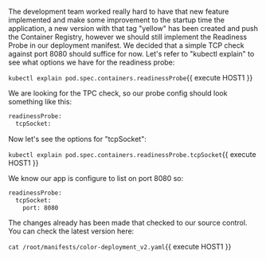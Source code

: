 The development team worked really hard to have that new feature implemented and make some improvement to the startup time the application, a new version with that tag "yellow" has been created and push the Container Registry, however we should still implement the Readiness Probe in our deployment manifest. We decided that a simple TCP check against port 8080 should suffice for now. Let's refer to "kubectl explain" to see what options we have for the readiness probe:

`kubectl explain pod.spec.containers.readinessProbe`{{ execute HOST1 }}

We are looking for the TPC check, so our probe config should look something like this:

```html
readinessProbe:
  tcpSocket:
```

Now let's see the options for "tcpSocket":

`kubectl explain pod.spec.containers.readinessProbe.tcpSocket`{{ execute HOST1 }}

We know our app is configure to list on port 8080 so:

```html
readinessProbe:
  tcpSocket:
    port: 8080
```

The changes already has been made that checked to our source control. You can check the latest version here:

`cat /root/manifests/color-deployment_v2.yaml`{{ execute HOST1 }}

